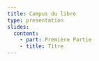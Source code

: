 ```yaml
---
title: Campus du libre
type: presentation
slides:
  content:
    - part: Première Partie
    - title: Titre
---
```



